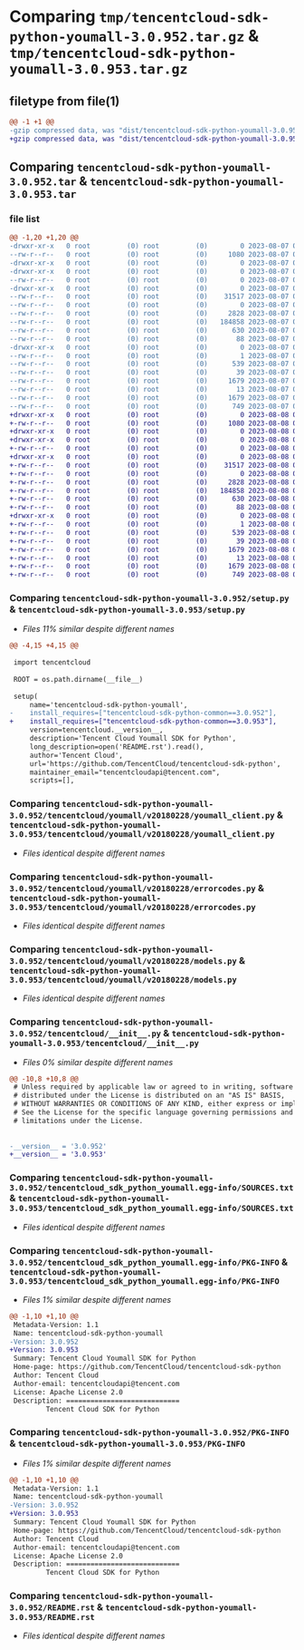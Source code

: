# Comparing `tmp/tencentcloud-sdk-python-youmall-3.0.952.tar.gz` & `tmp/tencentcloud-sdk-python-youmall-3.0.953.tar.gz`

## filetype from file(1)

```diff
@@ -1 +1 @@
-gzip compressed data, was "dist/tencentcloud-sdk-python-youmall-3.0.952.tar", last modified: Mon Aug  7 09:07:42 2023, max compression
+gzip compressed data, was "dist/tencentcloud-sdk-python-youmall-3.0.953.tar", last modified: Tue Aug  8 00:36:46 2023, max compression
```

## Comparing `tencentcloud-sdk-python-youmall-3.0.952.tar` & `tencentcloud-sdk-python-youmall-3.0.953.tar`

### file list

```diff
@@ -1,20 +1,20 @@
-drwxr-xr-x   0 root         (0) root         (0)        0 2023-08-07 09:07:42.000000 tencentcloud-sdk-python-youmall-3.0.952/
--rw-r--r--   0 root         (0) root         (0)     1080 2023-08-07 09:07:42.000000 tencentcloud-sdk-python-youmall-3.0.952/setup.py
-drwxr-xr-x   0 root         (0) root         (0)        0 2023-08-07 09:07:42.000000 tencentcloud-sdk-python-youmall-3.0.952/tencentcloud/
-drwxr-xr-x   0 root         (0) root         (0)        0 2023-08-07 09:07:42.000000 tencentcloud-sdk-python-youmall-3.0.952/tencentcloud/youmall/
--rw-r--r--   0 root         (0) root         (0)        0 2023-08-07 09:07:42.000000 tencentcloud-sdk-python-youmall-3.0.952/tencentcloud/youmall/__init__.py
-drwxr-xr-x   0 root         (0) root         (0)        0 2023-08-07 09:07:42.000000 tencentcloud-sdk-python-youmall-3.0.952/tencentcloud/youmall/v20180228/
--rw-r--r--   0 root         (0) root         (0)    31517 2023-08-07 09:07:42.000000 tencentcloud-sdk-python-youmall-3.0.952/tencentcloud/youmall/v20180228/youmall_client.py
--rw-r--r--   0 root         (0) root         (0)        0 2023-08-07 09:07:42.000000 tencentcloud-sdk-python-youmall-3.0.952/tencentcloud/youmall/v20180228/__init__.py
--rw-r--r--   0 root         (0) root         (0)     2828 2023-08-07 09:07:42.000000 tencentcloud-sdk-python-youmall-3.0.952/tencentcloud/youmall/v20180228/errorcodes.py
--rw-r--r--   0 root         (0) root         (0)   184858 2023-08-07 09:07:42.000000 tencentcloud-sdk-python-youmall-3.0.952/tencentcloud/youmall/v20180228/models.py
--rw-r--r--   0 root         (0) root         (0)      630 2023-08-07 09:07:42.000000 tencentcloud-sdk-python-youmall-3.0.952/tencentcloud/__init__.py
--rw-r--r--   0 root         (0) root         (0)       88 2023-08-07 09:07:42.000000 tencentcloud-sdk-python-youmall-3.0.952/setup.cfg
-drwxr-xr-x   0 root         (0) root         (0)        0 2023-08-07 09:07:42.000000 tencentcloud-sdk-python-youmall-3.0.952/tencentcloud_sdk_python_youmall.egg-info/
--rw-r--r--   0 root         (0) root         (0)        1 2023-08-07 09:07:42.000000 tencentcloud-sdk-python-youmall-3.0.952/tencentcloud_sdk_python_youmall.egg-info/dependency_links.txt
--rw-r--r--   0 root         (0) root         (0)      539 2023-08-07 09:07:42.000000 tencentcloud-sdk-python-youmall-3.0.952/tencentcloud_sdk_python_youmall.egg-info/SOURCES.txt
--rw-r--r--   0 root         (0) root         (0)       39 2023-08-07 09:07:42.000000 tencentcloud-sdk-python-youmall-3.0.952/tencentcloud_sdk_python_youmall.egg-info/requires.txt
--rw-r--r--   0 root         (0) root         (0)     1679 2023-08-07 09:07:42.000000 tencentcloud-sdk-python-youmall-3.0.952/tencentcloud_sdk_python_youmall.egg-info/PKG-INFO
--rw-r--r--   0 root         (0) root         (0)       13 2023-08-07 09:07:42.000000 tencentcloud-sdk-python-youmall-3.0.952/tencentcloud_sdk_python_youmall.egg-info/top_level.txt
--rw-r--r--   0 root         (0) root         (0)     1679 2023-08-07 09:07:42.000000 tencentcloud-sdk-python-youmall-3.0.952/PKG-INFO
--rw-r--r--   0 root         (0) root         (0)      749 2023-08-07 09:07:42.000000 tencentcloud-sdk-python-youmall-3.0.952/README.rst
+drwxr-xr-x   0 root         (0) root         (0)        0 2023-08-08 00:36:46.000000 tencentcloud-sdk-python-youmall-3.0.953/
+-rw-r--r--   0 root         (0) root         (0)     1080 2023-08-08 00:36:46.000000 tencentcloud-sdk-python-youmall-3.0.953/setup.py
+drwxr-xr-x   0 root         (0) root         (0)        0 2023-08-08 00:36:46.000000 tencentcloud-sdk-python-youmall-3.0.953/tencentcloud/
+drwxr-xr-x   0 root         (0) root         (0)        0 2023-08-08 00:36:46.000000 tencentcloud-sdk-python-youmall-3.0.953/tencentcloud/youmall/
+-rw-r--r--   0 root         (0) root         (0)        0 2023-08-08 00:36:46.000000 tencentcloud-sdk-python-youmall-3.0.953/tencentcloud/youmall/__init__.py
+drwxr-xr-x   0 root         (0) root         (0)        0 2023-08-08 00:36:46.000000 tencentcloud-sdk-python-youmall-3.0.953/tencentcloud/youmall/v20180228/
+-rw-r--r--   0 root         (0) root         (0)    31517 2023-08-08 00:36:46.000000 tencentcloud-sdk-python-youmall-3.0.953/tencentcloud/youmall/v20180228/youmall_client.py
+-rw-r--r--   0 root         (0) root         (0)        0 2023-08-08 00:36:46.000000 tencentcloud-sdk-python-youmall-3.0.953/tencentcloud/youmall/v20180228/__init__.py
+-rw-r--r--   0 root         (0) root         (0)     2828 2023-08-08 00:36:46.000000 tencentcloud-sdk-python-youmall-3.0.953/tencentcloud/youmall/v20180228/errorcodes.py
+-rw-r--r--   0 root         (0) root         (0)   184858 2023-08-08 00:36:46.000000 tencentcloud-sdk-python-youmall-3.0.953/tencentcloud/youmall/v20180228/models.py
+-rw-r--r--   0 root         (0) root         (0)      630 2023-08-08 00:36:46.000000 tencentcloud-sdk-python-youmall-3.0.953/tencentcloud/__init__.py
+-rw-r--r--   0 root         (0) root         (0)       88 2023-08-08 00:36:46.000000 tencentcloud-sdk-python-youmall-3.0.953/setup.cfg
+drwxr-xr-x   0 root         (0) root         (0)        0 2023-08-08 00:36:46.000000 tencentcloud-sdk-python-youmall-3.0.953/tencentcloud_sdk_python_youmall.egg-info/
+-rw-r--r--   0 root         (0) root         (0)        1 2023-08-08 00:36:46.000000 tencentcloud-sdk-python-youmall-3.0.953/tencentcloud_sdk_python_youmall.egg-info/dependency_links.txt
+-rw-r--r--   0 root         (0) root         (0)      539 2023-08-08 00:36:46.000000 tencentcloud-sdk-python-youmall-3.0.953/tencentcloud_sdk_python_youmall.egg-info/SOURCES.txt
+-rw-r--r--   0 root         (0) root         (0)       39 2023-08-08 00:36:46.000000 tencentcloud-sdk-python-youmall-3.0.953/tencentcloud_sdk_python_youmall.egg-info/requires.txt
+-rw-r--r--   0 root         (0) root         (0)     1679 2023-08-08 00:36:46.000000 tencentcloud-sdk-python-youmall-3.0.953/tencentcloud_sdk_python_youmall.egg-info/PKG-INFO
+-rw-r--r--   0 root         (0) root         (0)       13 2023-08-08 00:36:46.000000 tencentcloud-sdk-python-youmall-3.0.953/tencentcloud_sdk_python_youmall.egg-info/top_level.txt
+-rw-r--r--   0 root         (0) root         (0)     1679 2023-08-08 00:36:46.000000 tencentcloud-sdk-python-youmall-3.0.953/PKG-INFO
+-rw-r--r--   0 root         (0) root         (0)      749 2023-08-08 00:36:46.000000 tencentcloud-sdk-python-youmall-3.0.953/README.rst
```

### Comparing `tencentcloud-sdk-python-youmall-3.0.952/setup.py` & `tencentcloud-sdk-python-youmall-3.0.953/setup.py`

 * *Files 11% similar despite different names*

```diff
@@ -4,15 +4,15 @@
 
 import tencentcloud
 
 ROOT = os.path.dirname(__file__)
 
 setup(
     name='tencentcloud-sdk-python-youmall',
-    install_requires=["tencentcloud-sdk-python-common==3.0.952"],
+    install_requires=["tencentcloud-sdk-python-common==3.0.953"],
     version=tencentcloud.__version__,
     description='Tencent Cloud Youmall SDK for Python',
     long_description=open('README.rst').read(),
     author='Tencent Cloud',
     url='https://github.com/TencentCloud/tencentcloud-sdk-python',
     maintainer_email="tencentcloudapi@tencent.com",
     scripts=[],
```

### Comparing `tencentcloud-sdk-python-youmall-3.0.952/tencentcloud/youmall/v20180228/youmall_client.py` & `tencentcloud-sdk-python-youmall-3.0.953/tencentcloud/youmall/v20180228/youmall_client.py`

 * *Files identical despite different names*

### Comparing `tencentcloud-sdk-python-youmall-3.0.952/tencentcloud/youmall/v20180228/errorcodes.py` & `tencentcloud-sdk-python-youmall-3.0.953/tencentcloud/youmall/v20180228/errorcodes.py`

 * *Files identical despite different names*

### Comparing `tencentcloud-sdk-python-youmall-3.0.952/tencentcloud/youmall/v20180228/models.py` & `tencentcloud-sdk-python-youmall-3.0.953/tencentcloud/youmall/v20180228/models.py`

 * *Files identical despite different names*

### Comparing `tencentcloud-sdk-python-youmall-3.0.952/tencentcloud/__init__.py` & `tencentcloud-sdk-python-youmall-3.0.953/tencentcloud/__init__.py`

 * *Files 0% similar despite different names*

```diff
@@ -10,8 +10,8 @@
 # Unless required by applicable law or agreed to in writing, software
 # distributed under the License is distributed on an "AS IS" BASIS,
 # WITHOUT WARRANTIES OR CONDITIONS OF ANY KIND, either express or implied.
 # See the License for the specific language governing permissions and
 # limitations under the License.
 
 
-__version__ = '3.0.952'
+__version__ = '3.0.953'
```

### Comparing `tencentcloud-sdk-python-youmall-3.0.952/tencentcloud_sdk_python_youmall.egg-info/SOURCES.txt` & `tencentcloud-sdk-python-youmall-3.0.953/tencentcloud_sdk_python_youmall.egg-info/SOURCES.txt`

 * *Files identical despite different names*

### Comparing `tencentcloud-sdk-python-youmall-3.0.952/tencentcloud_sdk_python_youmall.egg-info/PKG-INFO` & `tencentcloud-sdk-python-youmall-3.0.953/tencentcloud_sdk_python_youmall.egg-info/PKG-INFO`

 * *Files 1% similar despite different names*

```diff
@@ -1,10 +1,10 @@
 Metadata-Version: 1.1
 Name: tencentcloud-sdk-python-youmall
-Version: 3.0.952
+Version: 3.0.953
 Summary: Tencent Cloud Youmall SDK for Python
 Home-page: https://github.com/TencentCloud/tencentcloud-sdk-python
 Author: Tencent Cloud
 Author-email: tencentcloudapi@tencent.com
 License: Apache License 2.0
 Description: ============================
         Tencent Cloud SDK for Python
```

### Comparing `tencentcloud-sdk-python-youmall-3.0.952/PKG-INFO` & `tencentcloud-sdk-python-youmall-3.0.953/PKG-INFO`

 * *Files 1% similar despite different names*

```diff
@@ -1,10 +1,10 @@
 Metadata-Version: 1.1
 Name: tencentcloud-sdk-python-youmall
-Version: 3.0.952
+Version: 3.0.953
 Summary: Tencent Cloud Youmall SDK for Python
 Home-page: https://github.com/TencentCloud/tencentcloud-sdk-python
 Author: Tencent Cloud
 Author-email: tencentcloudapi@tencent.com
 License: Apache License 2.0
 Description: ============================
         Tencent Cloud SDK for Python
```

### Comparing `tencentcloud-sdk-python-youmall-3.0.952/README.rst` & `tencentcloud-sdk-python-youmall-3.0.953/README.rst`

 * *Files identical despite different names*

